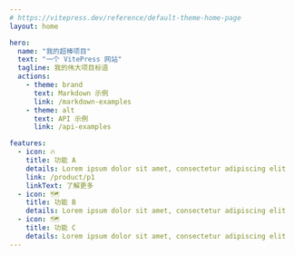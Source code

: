```yaml
---
# https://vitepress.dev/reference/default-theme-home-page
layout: home

hero:
  name: "我的超棒项目"
  text: "一个 VitePress 网站"
  tagline: 我的伟大项目标语
  actions:
    - theme: brand
      text: Markdown 示例
      link: /markdown-examples
    - theme: alt
      text: API 示例
      link: /api-examples

features:
  - icon: 🔥 
    title: 功能 A
    details: Lorem ipsum dolor sit amet, consectetur adipiscing elit
    link: /product/p1
    linkText: 了解更多
  - icon: 🗺️
    title: 功能 B
    details: Lorem ipsum dolor sit amet, consectetur adipiscing elit
  - icon: 🗺️
    title: 功能 C
    details: Lorem ipsum dolor sit amet, consectetur adipiscing elit
---
```



<!-- 💬 ☁️ ⚡  📻 🔉 ⚙️ -->